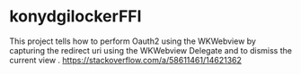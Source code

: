 # konydgilockerFFI
This project tells how to perform Oauth2 using the WKWebview by capturing the redirect uri using the WKWebview Delegate and to dismiss the current view . https://stackoverflow.com/a/58611461/14621362
